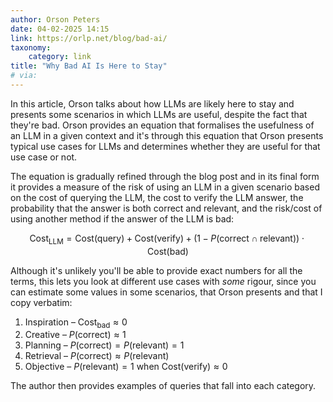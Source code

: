 ```yaml
---
author: Orson Peters
date: 04-02-2025 14:15
link: https://orlp.net/blog/bad-ai/
taxonomy:
    category: link
title: "Why Bad AI Is Here to Stay"
# via:
---
```


In this article, Orson talks about how LLMs are likely here to stay and presents some scenarios in which LLMs are useful, despite the fact that they're bad.
Orson provides an equation that formalises the usefulness of an LLM in a given context and it's through this equation that Orson presents typical use cases for LLMs and determines whether they are useful for that use case or not.

The equation is gradually refined through the blog post and in its final form it provides a measure of the risk of using an LLM in a given scenario based on the cost of querying the LLM, the cost to verify the LLM answer, the probability that the answer is both correct and relevant, and the risk/cost of using another method if the answer of the LLM is bad:

$$
\text{Cost}_\text{LLM} = \text{Cost}(\text{query}) + \text{Cost}(\text{verify}) + (1 - P(\text{correct}\cap\text{relevant})) \cdot \text{Cost}(\text{bad})
$$

Although it's unlikely you'll be able to provide exact numbers for all the terms, this lets you look at different use cases with _some_ rigour, since you can estimate some values in some scenarios, that Orson presents and that I copy verbatim:

1. Inspiration – $\text{Cost}_\text{bad} \approx 0$
2. Creative – $P(\text{correct}) \approx 1$
3. Planning – $P(\text{correct}) = P(\text{relevant}) = 1$
4. Retrieval – $P(\text{correct}) \approx P(\text{relevant})$
5. Objective – $P(\text{relevant}) = 1$ when $\text{Cost}(\text{verify}) \approx 0$

The author then provides examples of queries that fall into each category.
